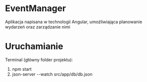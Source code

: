 # EventManager

Aplikacja napisana w technologii Angular, umożliwiająca planowanie wydarzeń oraz zarządzanie nimi

# Uruchamianie 

Terminal (główny folder projektu):

1. npm start
2. json-server --watch src/app/db/db.json
